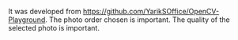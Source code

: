 It was developed from https://github.com/YarikSOffice/OpenCV-Playground. 
The photo order chosen is important.
The quality of the selected photo is important.
